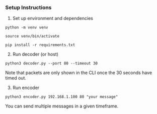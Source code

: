 ### Setup Instructions

1. Set up environment and dependencies
```
python -m venv venv
```

```
source venv/bin/activate
```

```
pip install -r requirements.txt
```

2. Run decoder (or host)
```
python3 decoder.py --port 80 --timeout 30
```
Note that packets are only shown in the CLI once the 30 seconds have timed out.

3. Run encoder
```
python3 encoder.py 192.168.1.100 80 "your message"
```
You can send multiple messages in a given timeframe.

